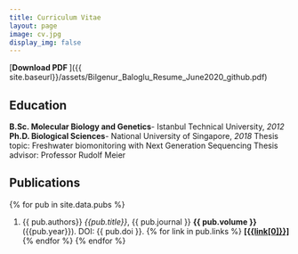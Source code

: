 ```yaml
---
title: Curriculum Vitae
layout: page
image: cv.jpg
display_img: false
---
```


[**Download PDF  <i class="far fa-file-pdf"></i>**]({{ site.baseurl}}/assets/Bilgenur_Baloglu_Resume_June2020_github.pdf)

## Education

**B.Sc. Molecular Biology and Genetics**- Istanbul Technical University, *2012*
**Ph.D. Biological Sciences**- National University of Singapore, *2018* 
Thesis topic: Freshwater biomonitoring with Next Generation Sequencing
Thesis advisor: Professor Rudolf Meier


## Publications

{% for pub in site.data.pubs %}
1. {{ pub.authors}} *{{pub.title}}*, {{ pub.journal }} **{{ pub.volume }}** ({{pub.year}}). DOI: {{ pub.doi }}. {% for link in pub.links %}   [**\[{{link[0]}}\]**]({{link[1]}}){% endfor %}
{% endfor %}

